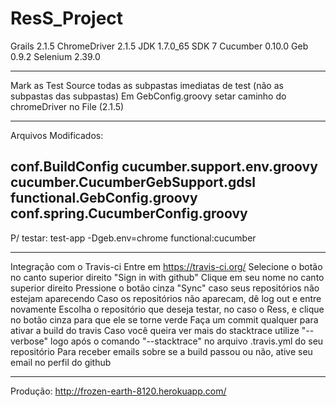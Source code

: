 # ResS_Project

Grails 2.1.5
ChromeDriver 2.1.5
JDK 1.7.0_65 SDK 7
Cucumber 0.10.0
Geb 0.9.2
Selenium 2.39.0

-------------------------------------------------------------------------------------------------------------------

Mark as Test Source todas as subpastas imediatas de test (não as subpastas das subpastas)
Em GebConfig.groovy setar caminho do chromeDriver no File (2.1.5)

-------------------------------------------------------------------------------------------------------------------

Arquivos Modificados:

conf.BuildConfig
cucumber.support.env.groovy
cucumber.CucumberGebSupport.gdsl
functional.GebConfig.groovy
conf.spring.CucumberConfig.groovy
-------------------------------------------------------------------------------------------------------------------

P/ testar:  test-app -Dgeb.env=chrome functional:cucumber

-------------------------------------------------------------------------------------------------------------------

Integração com o Travis-ci                                                                                                Entre em https://travis-ci.org/                                                                                             Selecione o botão no canto superior direito "Sign in with github"                                                        Clique em seu nome no canto superior direito                                                                         Pressione o botão cinza "Sync" caso seus repositórios não estejam aparecendo                                               Caso os repositórios não aparecam, dê log out e entre novamente                                                         Escolha o repositório que deseja testar, no caso o Ress, e clique no botão cinza para que ele se torne verde               Faça um commit qualquer para ativar a build do travis                                                                     Caso você queira ver mais do stacktrace utilize "--verbose" logo após o comando "--stacktrace" no arquivo .travis.yml do seu repositório                                                                                                                Para receber emails sobre se a build passou ou não, ative seu email no perfil do github

-------------------------------------------------------------------------------------------------------------------

Produção: http://frozen-earth-8120.herokuapp.com/
